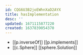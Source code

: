```yaml
---
id: CQG6U3B2joEWhnXaD2AYX
title: hasImplementation
desc: ''
updated: 1671115877220
created: 1637839054370
---
```




- [[p.inverseOf]] [[p.implements]]
- [[c.Sphere]] [[sphere.Solution]]
